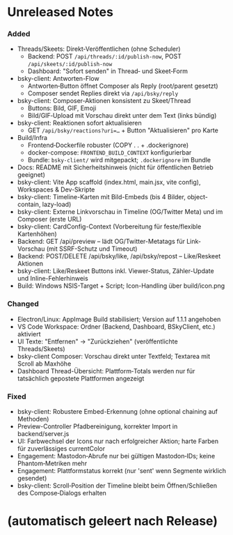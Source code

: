 # Unreleased Notes

### Added
- Threads/Skeets: Direkt‑Veröffentlichen (ohne Scheduler)
  - Backend: POST `/api/threads/:id/publish-now`, POST `/api/skeets/:id/publish-now`
  - Dashboard: "Sofort senden" in Thread‑ und Skeet‑Form
- bsky-client: Antworten-Flow
  - Antworten‑Button öffnet Composer als Reply (root/parent gesetzt)
  - Composer sendet Replies direkt via `/api/bsky/reply`
- bsky-client: Composer‑Aktionen konsistent zu Skeet/Thread
  - Buttons: Bild, GIF, Emoji
  - Bild/GIF‑Upload mit Vorschau direkt unter dem Text (links bündig)
- bsky-client: Reaktionen sofort aktualisieren
  - GET `/api/bsky/reactions?uri=…` + Button "Aktualisieren" pro Karte
- Build/Infra
  - Frontend‑Dockerfile robuster (COPY . . + .dockerignore)
  - docker-compose: `FRONTEND_BUILD_CONTEXT` konfigurierbar
  - Bundle: `bsky-client/` wird mitgepackt; `.dockerignore` im Bundle
- Docs: README mit Sicherheitshinweis (nicht für öffentlichen Betrieb geeignet)
- bsky-client: Vite App scaffold (index.html, main.jsx, vite config), Workspaces & Dev-Skripte
- bsky-client: Timeline-Karten mit Bild-Embeds (bis 4 Bilder, object-contain, lazy-load)
- bsky-client: Externe Linkvorschau in Timeline (OG/Twitter Meta) und im Composer (erste URL)
- bsky-client: CardConfig-Context (Vorbereitung für feste/flexible Kartenhöhen)
- Backend: GET /api/preview – lädt OG/Twitter-Metatags für Link-Vorschau (mit SSRF-Schutz und Timeout)
- Backend: POST/DELETE /api/bsky/like, /api/bsky/repost – Like/Reskeet Aktionen
- bsky-client: Like/Reskeet Buttons inkl. Viewer-Status, Zähler-Update und Inline-Fehlerhinweis
- Build: Windows NSIS-Target + Script; Icon-Handling über build/icon.png

### Changed
- Electron/Linux: AppImage Build stabilisiert; Version auf 1.1.1 angehoben
- VS Code Workspace: Ordner (Backend, Dashboard, BSkyClient, etc.) aktiviert
- UI Texte: "Entfernen" → "Zurückziehen" (veröffentlichte Threads/Skeets)
- bsky-client Composer: Vorschau direkt unter Textfeld; Textarea mit Scroll ab Maxhöhe
- Dashboard Thread-Übersicht: Plattform‑Totals werden nur für tatsächlich gepostete Plattformen angezeigt

### Fixed
- bsky-client: Robustere Embed-Erkennung (ohne optional chaining auf Methoden)
- Preview-Controller Pfadbereinigung, korrekter Import in backend/server.js
- UI: Farbwechsel der Icons nur nach erfolgreicher Aktion; harte Farben für zuverlässiges currentColor
- Engagement: Mastodon‑Abrufe nur bei gültigen Mastodon‑IDs; keine Phantom‑Metriken mehr
- Engagement: Plattformstatus korrekt (nur 'sent' wenn Segmente wirklich gesendet)
- bsky-client: Scroll‑Position der Timeline bleibt beim Öffnen/Schließen des Compose‑Dialogs erhalten

#
# (automatisch geleert nach Release)
